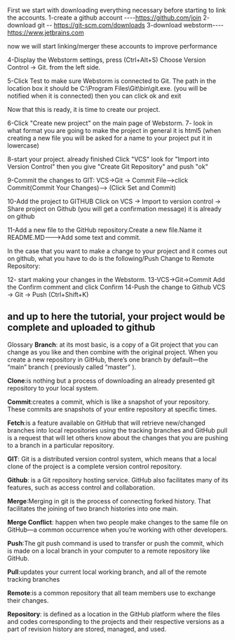 First we start with downloading everything necessary before starting to link the accounts.
1-create a github account ----https://github.com/join
2- download git -- https://git-scm.com/downloads
3-download webstorm----https://www.jetbrains.com

now we will start linking/merger these accounts to improve performance

4-Display the Webstorm settings, press (Ctrl+Alt+S)
Choose Version Control -> Git. from the left side.

5-Click Test to make sure Webstorm is connected to Git. The path in the location box
it should be C:\Program Files\Git\bin\git.exe. (you will be notified when it is connected) then you can click ok and exit

Now that this is ready, it is time to create our project.

6-Click "Create new project" on the main page of Webstorm.
7- look in what format you are going to make the project in general it is html5 (when creating a new file you will be asked for a name to your project put it in lowercase)

8-start your project. already finished Click "VCS" look for "Import into Version Control" then you give "Create Git Repository" and push "ok"

9-Commit the changes to GIT: VCS->Git -> Commit File-->click Commit(Commit Your Changes)--> (Click Set and Commit)

10-Add the project to GITHUB
Click on VCS -> Import to version control -> Share project on Github (you will get a confirmation message) it is already on github

11-Add a new file to the GitHub repository.Create a new file.Name it README.MD--->Add some text and commit.

In the case that you want to make a change to your project and it comes out on github, what you have to do is the following/Push Change to Remote Repository:


12- start making your changes in the Webstorm.
13-VCS->Git->Commit
Add the Confirm comment and click Confirm
14-Push the change to Github VCS -> Git -> Push (Ctrl+Shift+K)

and up to here the tutorial, your project would be complete and uploaded to github
-----------------------------------------------------------------------------------------------------------------------------------------------------------------------
Glossary
**Branch**:  at its most basic, is a copy of a Git project that you can change as you like and then combine with the original project. When you create a new repository in GitHub, there’s one branch by default—the “main” branch ( previously called “master” ). 

**Clone**:is nothing but a process of downloading an already presented git repository to your local system.  

**Commit**:creates a commit, which is like a snapshot of your repository. These commits are snapshots of your entire repository at specific times.

**Fetch**:is a feature available on GitHub that will retrieve new/changed branches into local repositories using the tracking branches and GitHub pull is a request that will let others know about the changes that you are pushing to a branch in a particular repository.

**GIT**: Git is a distributed version control system, which means that a local clone of the project is a complete version control repository.

**Github**: is a Git repository hosting service. GitHub also facilitates many of its features, such as access control and collaboration.

**Merge**:Merging in git is the process of connecting forked history. That facilitates the joining of two branch histories into one main.

**Merge Conflict**: happen when two people make changes to the same file on GitHub—a common occurrence when you’re working with other developers.

**Push**:The git push command is used to transfer or push the commit, which is made on a local branch in your computer to a remote repository like GitHub.

**Pull**:updates your current local working branch, and all of the remote tracking branches

**Remote**:is a common repository that all team members use to exchange their changes.

**Repository**:  is defined as a location in the GitHub platform where the files and codes corresponding to the projects and their respective versions as a part of revision history are stored, managed, and used. 
